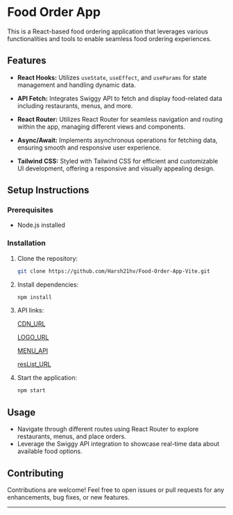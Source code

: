 # Food Order App

This is a React-based food ordering application that leverages various functionalities and tools to enable seamless food ordering experiences.

## Features

- **React Hooks:** Utilizes `useState`, `useEffect`, and `useParams` for state management and handling dynamic data.

- **API Fetch:** Integrates Swiggy API to fetch and display food-related data including restaurants, menus, and more.

- **React Router:** Utilizes React Router for seamless navigation and routing within the app, managing different views and components.

- **Async/Await:** Implements asynchronous operations for fetching data, ensuring smooth and responsive user experience.

- **Tailwind CSS:** Styled with Tailwind CSS for efficient and customizable UI development, offering a responsive and visually appealing design.

## Setup Instructions

### Prerequisites

- Node.js installed

### Installation

1. Clone the repository:
   ```bash
   git clone https://github.com/Harsh21hv/Food-Order-App-Vite.git
   ```

2. Install dependencies:
   ```bash
   npm install
   ```

3. API links:

   
    [CDN_URL](https://media-assets.swiggy.com/swiggy/image/upload/fl_lossy,f_auto,q_auto,w_264,h_324,c_fill/)

    [LOGO_URL](https://www.logodesign.net/logo/smoking-burger-with-lettuce-3624ld.png)

    [MENU_API](https://www.swiggy.com/dapi/menu/pl?page-type=REGULAR_MENU&complete-menu=true&lat=26.8173140631177&lng=80.91671459376812&restaurantId=)

    [resList_URL](https://www.swiggy.com/dapi/restaurants/list/v5?lat=26.8173140631177&lng=80.91671459376812&is-seo-homepage-enabled=true&page_type=DESKTOP_WEB_LISTING)
     

4. Start the application:
   ```bash
   npm start
   ```

## Usage

- Navigate through different routes using React Router to explore restaurants, menus, and place orders.
- Leverage the Swiggy API integration to showcase real-time data about available food options.

## Contributing

Contributions are welcome! Feel free to open issues or pull requests for any enhancements, bug fixes, or new features.

---

